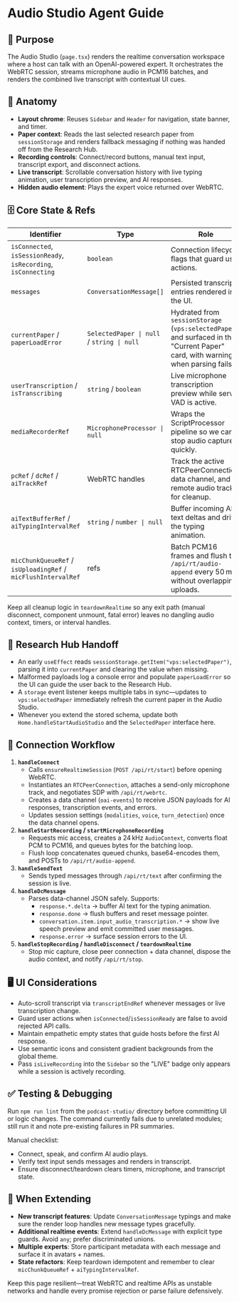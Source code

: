 # Audio Studio Agent Guide

## 📌 Purpose
The Audio Studio (`page.tsx`) renders the realtime conversation workspace where a host can talk with an OpenAI-powered expert. It orchestrates the WebRTC session, streams microphone audio in PCM16 batches, and renders the combined live transcript with contextual UI cues.

## 🧭 Anatomy
- **Layout chrome**: Reuses `Sidebar` and `Header` for navigation, state banner, and timer.
- **Paper context**: Reads the last selected research paper from `sessionStorage` and renders fallback messaging if nothing was handed off from the Research Hub.
- **Recording controls**: Connect/record buttons, manual text input, transcript export, and disconnect actions.
- **Live transcript**: Scrollable conversation history with live typing animation, user transcription preview, and AI responses.
- **Hidden audio element**: Plays the expert voice returned over WebRTC.

## 🗄️ Core State & Refs
| Identifier | Type | Role |
| --- | --- | --- |
| `isConnected`, `isSessionReady`, `isRecording`, `isConnecting` | `boolean` | Connection lifecycle flags that guard user actions.
| `messages` | `ConversationMessage[]` | Persisted transcript entries rendered in the UI.
| `currentPaper` / `paperLoadError` | `SelectedPaper \| null` / `string \| null` | Hydrated from `sessionStorage` (`vps:selectedPaper`) and surfaced in the "Current Paper" card, with warnings when parsing fails.
| `userTranscription` / `isTranscribing` | `string` / `boolean` | Live microphone transcription preview while server VAD is active.
| `mediaRecorderRef` | `MicrophoneProcessor \| null` | Wraps the ScriptProcessor pipeline so we can stop audio capture quickly.
| `pcRef` / `dcRef` / `aiTrackRef` | WebRTC handles | Track the active RTCPeerConnection, data channel, and remote audio track for cleanup.
| `aiTextBufferRef` / `aiTypingIntervalRef` | `string` / `number \| null` | Buffer incoming AI text deltas and drive the typing animation.
| `micChunkQueueRef` / `isUploadingRef` / `micFlushIntervalRef` | refs | Batch PCM16 frames and flush to `/api/rt/audio-append` every 50 ms without overlapping uploads.

Keep all cleanup logic in `teardownRealtime` so any exit path (manual disconnect, component unmount, fatal error) leaves no dangling audio context, timers, or interval handles.

## 🔄 Research Hub Handoff
- An early `useEffect` reads `sessionStorage.getItem("vps:selectedPaper")`, parsing it into `currentPaper` and clearing the value when missing.
- Malformed payloads log a console error and populate `paperLoadError` so the UI can guide the user back to the Research Hub.
- A `storage` event listener keeps multiple tabs in sync—updates to `vps:selectedPaper` immediately refresh the current paper in the Audio Studio.
- Whenever you extend the stored schema, update both `Home.handleStartAudioStudio` and the `SelectedPaper` interface here.

## 🔌 Connection Workflow
1. **`handleConnect`**
   - Calls `ensureRealtimeSession` (`POST /api/rt/start`) before opening WebRTC.
   - Instantiates an `RTCPeerConnection`, attaches a send-only microphone track, and negotiates SDP with `/api/rt/webrtc`.
   - Creates a data channel (`oai-events`) to receive JSON payloads for AI responses, transcription events, and errors.
   - Updates session settings (`modalities`, `voice`, `turn_detection`) once the data channel opens.
2. **`handleStartRecording` / `startMicrophoneRecording`**
   - Requests mic access, creates a 24 kHz `AudioContext`, converts float PCM to PCM16, and queues bytes for the batching loop.
   - Flush loop concatenates queued chunks, base64-encodes them, and POSTs to `/api/rt/audio-append`.
3. **`handleSendText`**
   - Sends typed messages through `/api/rt/text` after confirming the session is live.
4. **`handleDcMessage`**
   - Parses data-channel JSON safely. Supports:
     - `response.*.delta` → buffer AI text for the typing animation.
     - `response.done` → flush buffers and reset message pointer.
     - `conversation.item.input_audio_transcription.*` → show live speech preview and emit committed user messages.
     - `response.error` → surface session errors to the UI.
5. **`handleStopRecording` / `handleDisconnect` / `teardownRealtime`**
   - Stop mic capture, close peer connection + data channel, dispose the audio context, and notify `/api/rt/stop`.

## 🖥️ UI Considerations
- Auto-scroll transcript via `transcriptEndRef` whenever messages or live transcription change.
- Guard user actions when `isConnected`/`isSessionReady` are false to avoid rejected API calls.
- Maintain empathetic empty states that guide hosts before the first AI response.
- Use semantic icons and consistent gradient backgrounds from the global theme.
- Pass `isLiveRecording` into the `Sidebar` so the "LIVE" badge only appears while a session is actively recording.

## ✅ Testing & Debugging
Run `npm run lint` from the `podcast-studio/` directory before committing UI or logic changes. The command currently fails due to unrelated modules; still run it and note pre-existing failures in PR summaries.

Manual checklist:
- Connect, speak, and confirm AI audio plays.
- Verify text input sends messages and renders in transcript.
- Ensure disconnect/teardown clears timers, microphone, and transcript state.

## 🧠 When Extending
- **New transcript features**: Update `ConversationMessage` typings and make sure the render loop handles new message types gracefully.
- **Additional realtime events**: Extend `handleDcMessage` with explicit type guards. Avoid `any`; prefer discriminated unions.
- **Multiple experts**: Store participant metadata with each message and surface it in avatars + names.
- **State refactors**: Keep teardown idempotent and remember to clear `micChunkQueueRef` + `aiTypingIntervalRef`.

Keep this page resilient—treat WebRTC and realtime APIs as unstable networks and handle every promise rejection or parse failure defensively.

